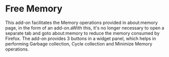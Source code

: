 Free Memory
===========

This add-on facilitates the Memory operations provided in about:memory page, in the form of an add-on.aWith this, it's no longer necessary to open a separate tab and goto about:memory to reduce the memory consumed by Firefox. The add-on provides 3 buttons in a widget panel, which helps in performing Garbage collection, Cycle collection and Minimize Memory operations.
